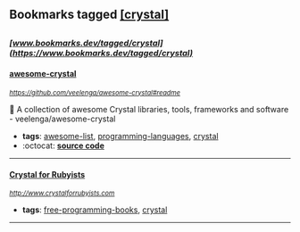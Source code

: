 ## Bookmarks tagged [[crystal]](https://www.bookmarks.dev/search?q=[crystal])

_<sup><sup>[www.bookmarks.dev/tagged/crystal](https://www.bookmarks.dev/tagged/crystal)</sup></sup>_
---
#### [awesome-crystal](https://github.com/veelenga/awesome-crystal#readme)
_<sup>https://github.com/veelenga/awesome-crystal#readme</sup>_

:gem: A collection of awesome Crystal libraries, tools, frameworks and software - veelenga/awesome-crystal
* **tags**: [awesome-list](../tagged/awesome-list.md), [programming-languages](../tagged/programming-languages.md), [crystal](../tagged/crystal.md)
* :octocat: **[source code](https://github.com/veelenga/awesome-crystal#readme)**
---
#### [Crystal for Rubyists](http://www.crystalforrubyists.com)
_<sup>http://www.crystalforrubyists.com</sup>_

* **tags**: [free-programming-books](../tagged/free-programming-books.md), [crystal](../tagged/crystal.md)
---

